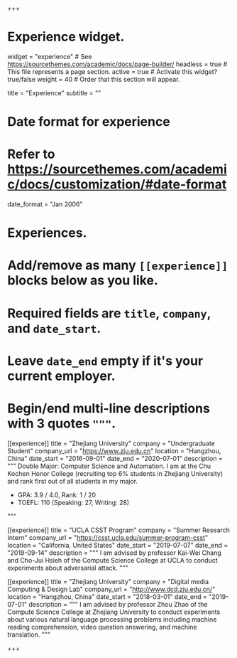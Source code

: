 +++
# Experience widget.
widget = "experience"  # See https://sourcethemes.com/academic/docs/page-builder/
headless = true  # This file represents a page section.
active = true  # Activate this widget? true/false
weight = 40  # Order that this section will appear.

title = "Experience"
subtitle = ""

# Date format for experience
#   Refer to https://sourcethemes.com/academic/docs/customization/#date-format
date_format = "Jan 2006"

# Experiences.
#   Add/remove as many `[[experience]]` blocks below as you like.
#   Required fields are `title`, `company`, and `date_start`.
#   Leave `date_end` empty if it's your current employer.
#   Begin/end multi-line descriptions with 3 quotes `"""`.

[[experience]]
  title = "Zhejiang University"
  company = "Undergraduate Student"
  company_url = "https://www.zju.edu.cn"
  location = "Hangzhou, China"
  date_start = "2016-09-01"
  date_end = "2020-07-01"
  description = """
  Double Major: Computer Science and Automation. I am at the Chu Kochen Honor College (recruiting top 6% students in Zhejiang University) and rank first out of all students in my major. 

  * GPA: 3.9 / 4.0,    Rank: 1 / 20
  * TOEFL: 110 (Speaking: 27, Writing: 28)

  """

[[experience]]
  title = "UCLA CSST Program"
  company = "Summer Research Intern"
  company_url = "https://csst.ucla.edu/summer-program-csst"
  location = "California, United States"
  date_start = "2019-07-07"
  date_end = "2019-09-14"
  description = """
  I am advised by professor Kai-Wei Chang and Cho-Jui Hsieh of the Compute Science College at UCLA to conduct experiments about adversarial attack.
  """

[[experience]]
  title = "Zhejiang University"
  company = "Digital media Computing & Design Lab"
  company_url = "http://www.dcd.zju.edu.cn/"
  location = "Hangzhou, China"
  date_start = "2018-03-01"
  date_end = "2019-07-01"
  description = """
  I am advised by professor Zhou Zhao of the Compute Science College at Zhejiang University to conduct experiments about various natural language processing problems including machine reading comprehension, video question answering, and machine translation.
  """


+++
